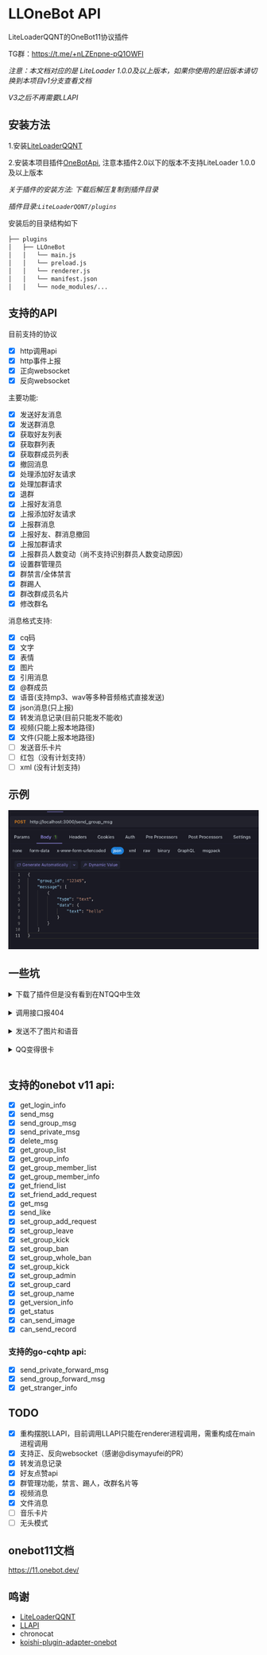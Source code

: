 
# LLOneBot API
LiteLoaderQQNT的OneBot11协议插件

TG群：<https://t.me/+nLZEnpne-pQ1OWFl>

*注意：本文档对应的是 LiteLoader 1.0.0及以上版本，如果你使用的是旧版本请切换到本项目v1分支查看文档*

*V3之后不再需要LLAPI*

## 安装方法

1.安装[LiteLoaderQQNT](https://liteloaderqqnt.github.io/guide/install.html)

2.安装本项目插件[OneBotApi](https://github.com/linyuchen/LiteLoaderQQNT-OneBotApi/releases/), 注意本插件2.0以下的版本不支持LiteLoader 1.0.0及以上版本

*关于插件的安装方法: 下载后解压复制到插件目录*

*插件目录:`LiteLoaderQQNT/plugins`*

安装后的目录结构如下
```
├── plugins
│   ├── LLOneBot
│   │   └── main.js
│   │   └── preload.js
│   │   └── renderer.js
│   │   └── manifest.json
│   │   └── node_modules/...
```

## 支持的API

目前支持的协议
- [x] http调用api
- [x] http事件上报
- [x] 正向websocket
- [x] 反向websocket

主要功能:
- [x] 发送好友消息
- [x] 发送群消息
- [x] 获取好友列表
- [x] 获取群列表
- [x] 获取群成员列表
- [x] 撤回消息
- [x] 处理添加好友请求
- [x] 处理加群请求
- [x] 退群
- [x] 上报好友消息
- [x] 上报添加好友请求
- [x] 上报群消息
- [x] 上报好友、群消息撤回
- [x] 上报加群请求
- [x] 上报群员人数变动（尚不支持识别群员人数变动原因）
- [x] 设置群管理员
- [x] 群禁言/全体禁言
- [x] 群踢人
- [x] 群改群成员名片
- [x] 修改群名

消息格式支持:
- [x] cq码
- [x] 文字
- [x] 表情
- [x] 图片
- [x] 引用消息
- [x] @群成员
- [x] 语音(支持mp3、wav等多种音频格式直接发送)
- [x] json消息(只上报)
- [x] 转发消息记录(目前只能发不能收)
- [x] 视频(只能上报本地路径)
- [x] 文件(只能上报本地路径)
- [ ] 发送音乐卡片
- [ ] 红包（没有计划支持）
- [ ] xml (没有计划支持)

## 示例

![](doc/image/example.jpg)

## 一些坑

<details>
    <summary>下载了插件但是没有看到在NTQQ中生效</summary>
<br/>
    检查是否下载的是插件release的版本，如果是源码的话需要自行编译。依然不生效请查阅<a href="https://liteloaderqqnt.github.io/guide/plugins.html">LiteLoaderQQNT的文档</a>
</details>
<br/>

<details>
    <summary>调用接口报404</summary>
<br/>
    目前没有支持全部的onebot规范接口，请检查是否调用了不支持的接口
- 
</details>
<br/>

<details>
    <summary>发送不了图片和语音</summary>
<br/>
    检查当前操作用户是否有LiteLoaderQQNT/data/LLOneBot的写入权限，如Windows把QQ上安装到C盘有可能会出现无权限导致发送失败
</details>
<br/>

<details>
    <summary>QQ变得很卡</summary>
<br/>
    这是你的群特别多导致的，因为启动后会批量获取群成员列表，获取完之后就正常了
</details>
<br/>

## 支持的onebot v11 api:
- [x] get_login_info
- [x] send_msg
- [x] send_group_msg
- [x] send_private_msg
- [x] delete_msg
- [x] get_group_list
- [x] get_group_info
- [x] get_group_member_list
- [x] get_group_member_info
- [x] get_friend_list
- [x] set_friend_add_request
- [x] get_msg
- [x] send_like
- [x] set_group_add_request
- [x] set_group_leave
- [x] set_group_kick
- [x] set_group_ban
- [x] set_group_whole_ban
- [x] set_group_kick
- [x] set_group_admin
- [x] set_group_card
- [x] set_group_name
- [x] get_version_info
- [x] get_status
- [x] can_send_image
- [x] can_send_record

### 支持的go-cqhtp api:
- [x] send_private_forward_msg
- [x] send_group_forward_msg
- [x] get_stranger_info

## TODO
- [x] 重构摆脱LLAPI，目前调用LLAPI只能在renderer进程调用，需重构成在main进程调用
- [x] 支持正、反向websocket（感谢@disymayufei的PR）
- [x] 转发消息记录 
- [x] 好友点赞api
- [x] 群管理功能，禁言、踢人，改群名片等
- [x] 视频消息
- [x] 文件消息
- [ ] 音乐卡片
- [ ] 无头模式

## onebot11文档
<https://11.onebot.dev/>

## 鸣谢
* [LiteLoaderQQNT](https://liteloaderqqnt.github.io/guide/install.html)
* [LLAPI](https://github.com/Night-stars-1/LiteLoaderQQNT-Plugin-LLAPI)
* chronocat
* [koishi-plugin-adapter-onebot](https://github.com/koishijs/koishi-plugin-adapter-onebot)